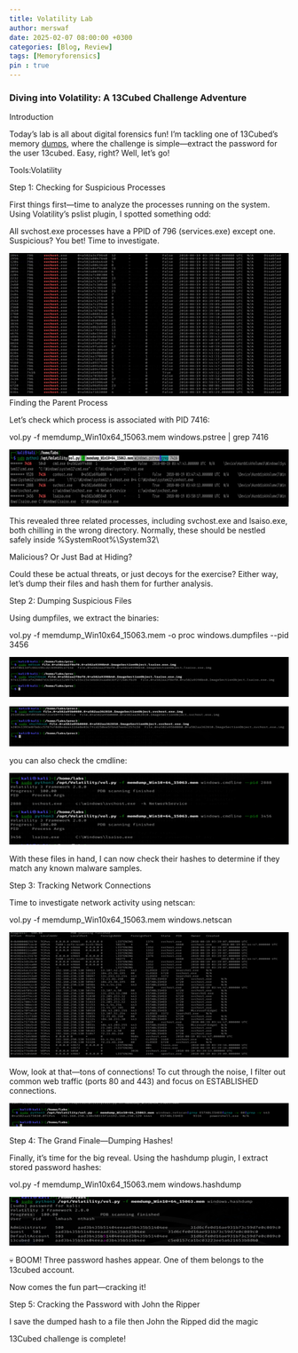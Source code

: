 ```yaml
---
title: Volatility Lab
author: merswaf
date: 2025-02-07 08:00:00 +0300
categories: [Blog, Review]
tags: [Memoryforensics]
pin : true
---
```


### Diving into Volatility: A 13Cubed Challenge Adventure

Introduction

Today’s lab is all about digital forensics fun! I’m tackling one of 13Cubed’s memory [dumps](https://www.youtube.com/redirect?event=video_description&redir_token=QUFFLUhqbThmSEVVREpWbUJwNDk1ejhrRVBNU2ZFc1hQZ3xBQ3Jtc0tuRHNib1I1Zy1Fd01zbWRhTkllVUZxbVVfLTdnb2k0QnlxYnBqRnpWMTNjbzNmVHNxam1XNFdORzNMYUlzUHRxSThRaF9mZElyOWRrLWZrMldXa2VHN2lhZTRUNlFiTVJ2SGloaktYU0RWcEJlLWJ5Yw&q=https%3A%2F%2Fdigital-forensics.sans.org%2Fmedia%2Fposter_2014_find_evil.pdf&v=s98_p3bheL0), where the challenge is simple—extract the password for the user 13cubed. Easy, right? Well, let’s go!

Tools:Volatility

Step 1: Checking for Suspicious Processes

First things first—time to analyze the processes running on the system. Using Volatility’s pslist plugin, I spotted something odd:

All svchost.exe processes have a PPID of 796 (services.exe) except one. Suspicious? You bet! Time to investigate.

![](assets/3.png)
Finding the Parent Process

Let’s check which process is associated with PID 7416:

vol.py -f memdump_Win10x64_15063.mem windows.pstree | grep 7416

![](assets/4.png)

This revealed three related processes, including svchost.exe and lsaiso.exe, both chilling in the wrong directory. Normally, these should be nestled safely inside %SystemRoot%\System32\

Malicious? Or Just Bad at Hiding?

Could these be actual threats, or just decoys for the exercise? Either way, let’s dump their files and hash them for further analysis.

Step 2: Dumping Suspicious Files

Using dumpfiles, we extract the binaries:

vol.py -f memdump_Win10x64_15063.mem -o proc windows.dumpfiles --pid 3456

![](assets/5.png)

![](assets/6.png)

you can also check the cmdline:

![](assets/7.png)

With these files in hand, I can now check their hashes to determine if they match any known malware samples.

Step 3: Tracking Network Connections

Time to investigate network activity using netscan:

vol.py -f memdump_Win10x64_15063.mem windows.netscan

![](assets/8.png)

Wow, look at that—tons of connections! To cut through the noise, I filter out common web traffic (ports 80 and 443) and focus on ESTABLISHED connections. 

![](assets/9.png)

Step 4: The Grand Finale—Dumping Hashes!

Finally, it’s time for the big reveal. Using the hashdump plugin, I extract stored password hashes:

vol.py -f memdump_Win10x64_15063.mem windows.hashdump

![](assets/34.png)

💀 BOOM! Three password hashes appear. One of them belongs to the 13cubed account.

Now comes the fun part—cracking it!

Step 5: Cracking the Password with John the Ripper

I save the dumped hash to a file then John the Ripped did the magic



13Cubed challenge is complete!
